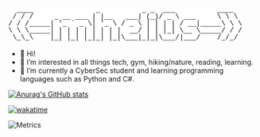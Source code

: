 ![mheli0s ascii-art](mheli0s_ascii-text-art.png?raw=true "mheli0s ascii-art")

- 👋 Hi!
- 👀 I’m interested in all things tech, gym, hiking/nature, reading, learning.
- 🌱 I’m currently a CyberSec student and learning programming languages such as Python and C#.                                                                                         

<!---
mheli0s/mhelios is a ✨ special ✨ repository because its `README.md` (this file) appears on your GitHub profile.
You can click the Preview link to take a look at your changes.
--->
[![Anurag's GitHub stats](https://github-readme-stats.vercel.app/api?username=mheli0s)](https://github.com/anuraghazra/github-readme-stats)

[![wakatime](https://wakatime.com/badge/user/7b15c6b3-0c85-4af0-beaa-ff29102d531e.svg)](https://wakatime.com/@7b15c6b3-0c85-4af0-beaa-ff29102d531e)

![Metrics](https://metrics.lecoq.io/mheli0s?template=classic&languages=1&base=header%2C%20activity%2C%20community%2C%20repositories%2C%20metadata&base.indepth=false&base.hireable=false&base.skip=false&languages=false&languages.limit=8&languages.threshold=0%25&languages.other=false&languages.colors=github&languages.sections=most-used&languages.indepth=false&languages.analysis.timeout=15&languages.analysis.timeout.repositories=7.5&languages.categories=markup%2C%20programming&languages.recent.categories=markup%2C%20programming&languages.recent.load=300&languages.recent.days=14&config.timezone=Australia%2FBrisbane)
